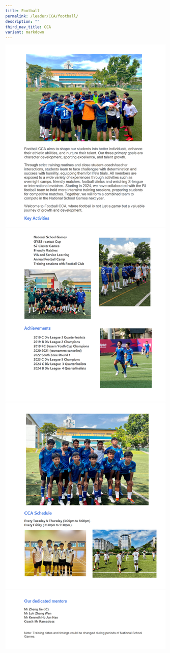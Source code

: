 ```yaml
---
title: Football
permalink: /leader/CCA/football/
description: ""
third_nav_title: CCA
variant: markdown
---
```

![](/images/CCA/2025/Football_CCA_Write_up_2024_conv_1.png)
![](/images/CCA/2025/Football_CCA_Write_up_2024_conv_2.png)
![](/images/CCA/2025/Football_CCA_Write_up_2024_conv_3.png)
![](/images/CCA/2025/Football_CCA_Write_up_2024_conv_4.png)
